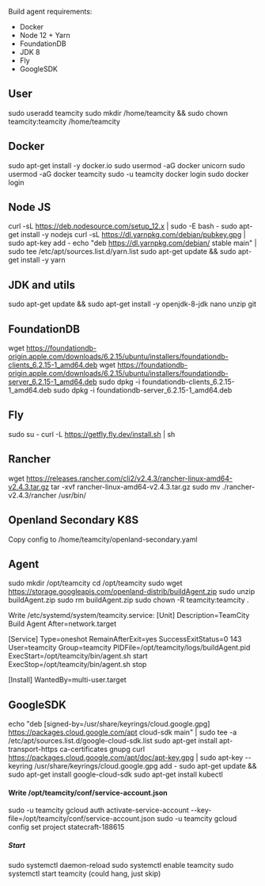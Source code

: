 Build agent requirements:
* Docker
* Node 12 + Yarn
* FoundationDB
* JDK 8
* Fly
* GoogleSDK

## User
sudo useradd teamcity
sudo mkdir /home/teamcity && sudo chown teamcity:teamcity /home/teamcity

## Docker
sudo apt-get install -y docker.io
sudo usermod -aG docker unicorn
sudo usermod -aG docker teamcity
sudo -u teamcity docker login
sudo docker login

## Node JS
curl -sL https://deb.nodesource.com/setup_12.x | sudo -E bash -
sudo apt-get install -y nodejs 
curl -sL https://dl.yarnpkg.com/debian/pubkey.gpg | sudo apt-key add -
echo "deb https://dl.yarnpkg.com/debian/ stable main" | sudo tee /etc/apt/sources.list.d/yarn.list
sudo apt-get update && sudo apt-get install -y yarn

## JDK and utils
sudo apt-get update && sudo apt-get install -y openjdk-8-jdk nano unzip git

## FoundationDB
wget https://foundationdb-origin.apple.com/downloads/6.2.15/ubuntu/installers/foundationdb-clients_6.2.15-1_amd64.deb
wget https://foundationdb-origin.apple.com/downloads/6.2.15/ubuntu/installers/foundationdb-server_6.2.15-1_amd64.deb
sudo dpkg -i foundationdb-clients_6.2.15-1_amd64.deb
sudo dpkg -i foundationdb-server_6.2.15-1_amd64.deb

## Fly
sudo su -
curl -L https://getfly.fly.dev/install.sh | sh

## Rancher
wget https://releases.rancher.com/cli2/v2.4.3/rancher-linux-amd64-v2.4.3.tar.gz
tar -xvf rancher-linux-amd64-v2.4.3.tar.gz
sudo mv ./rancher-v2.4.3/rancher /usr/bin/

## Openland Secondary K8S
Copy config to /home/teamcity/openland-secondary.yaml

## Agent
sudo mkdir /opt/teamcity
cd /opt/teamcity
sudo wget https://storage.googleapis.com/openland-distrib/buildAgent.zip
sudo unzip buildAgent.zip
sudo rm buildAgent.zip
sudo chown -R teamcity:teamcity .


Write /etc/systemd/system/teamcity.service:
[Unit]
Description=TeamCity Build Agent
After=network.target

[Service]
Type=oneshot
RemainAfterExit=yes
SuccessExitStatus=0 143
User=teamcity
Group=teamcity
PIDFile=/opt/teamcity/logs/buildAgent.pid
ExecStart=/opt/teamcity/bin/agent.sh start
ExecStop=/opt/teamcity/bin/agent.sh stop

[Install]
WantedBy=multi-user.target

## GoogleSDK
echo "deb [signed-by=/usr/share/keyrings/cloud.google.gpg] https://packages.cloud.google.com/apt cloud-sdk main" | sudo tee -a /etc/apt/sources.list.d/google-cloud-sdk.list
sudo apt-get install apt-transport-https ca-certificates gnupg
curl https://packages.cloud.google.com/apt/doc/apt-key.gpg | sudo apt-key --keyring /usr/share/keyrings/cloud.google.gpg add -
sudo apt-get update && sudo apt-get install google-cloud-sdk
sudo apt-get install kubectl
#### Write /opt/teamcity/conf/service-account.json
sudo -u teamcity gcloud auth activate-service-account --key-file=/opt/teamcity/conf/service-account.json
sudo -u teamcity gcloud config set project statecraft-188615

##### Start
sudo systemctl daemon-reload
sudo systemctl enable teamcity
sudo systemctl start teamcity (could hang, just skip)